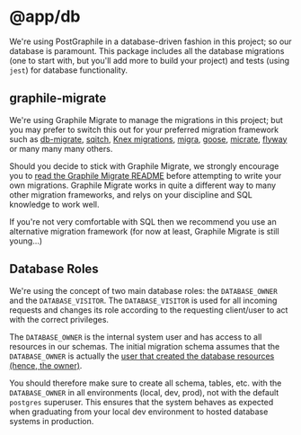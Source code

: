 # @app/db

We're using PostGraphile in a database-driven fashion in this project; so our
database is paramount. This package includes all the database migrations (one to
start with, but you'll add more to build your project) and tests (using `jest`)
for database functionality.

## graphile-migrate

We're using Graphile Migrate to manage the migrations in this project; but you
may prefer to switch this out for your preferred migration framework such as
[db-migrate](https://db-migrate.readthedocs.io/en/latest/),
[sqitch](https://sqitch.org/), [Knex migrations](http://knexjs.org/#Migrations),
[migra](https://github.com/djrobstep/migra),
[goose](https://github.com/pressly/goose#sql-migrations),
[micrate](https://github.com/amberframework/micrate#usage),
[flyway](https://flywaydb.org/) or many many many others.

Should you decide to stick with Graphile Migrate, we strongly encourage you to
[read the Graphile Migrate README](https://github.com/graphile/migrate/blob/main/README.md)
before attempting to write your own migrations. Graphile Migrate works in quite
a different way to many other migration frameworks, and relys on your discipline
and SQL knowledge to work well.

If you're not very comfortable with SQL then we recommend you use an alternative
migration framework (for now at least, Graphile Migrate is still young...)

## Database Roles

We're using the concept of two main database roles: the `DATABASE_OWNER` and the
`DATABASE_VISITOR`. The `DATABASE_VISITOR` is used for all incoming requests and
changes its role according to the requesting client/user to act with the correct
privileges.

The `DATABASE_OWNER` is the internal system user and has access to all resources
in our schemas. The initial migration schema assumes that the `DATABASE_OWNER` is
actually the [user that created the database resources (hence, the owner)](https://www.postgresql.org/docs/current/ddl-priv.html).

You should therefore make sure to create all schema, tables, etc. with the
`DATABASE_OWNER` in all environments (local, dev, prod), not with the default
`postgres` superuser. This ensures that the system behaves as expected when
graduating from your local dev environment to hosted database systems in production.
